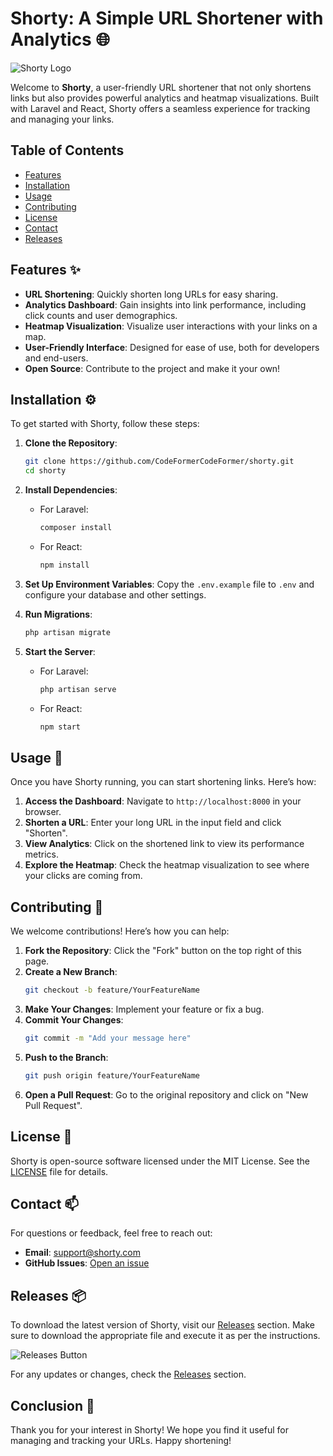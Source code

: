 # Shorty: A Simple URL Shortener with Analytics 🌐

![Shorty Logo](https://via.placeholder.com/150)

Welcome to **Shorty**, a user-friendly URL shortener that not only shortens links but also provides powerful analytics and heatmap visualizations. Built with Laravel and React, Shorty offers a seamless experience for tracking and managing your links.

## Table of Contents

- [Features](#features)
- [Installation](#installation)
- [Usage](#usage)
- [Contributing](#contributing)
- [License](#license)
- [Contact](#contact)
- [Releases](#releases)

## Features ✨

- **URL Shortening**: Quickly shorten long URLs for easy sharing.
- **Analytics Dashboard**: Gain insights into link performance, including click counts and user demographics.
- **Heatmap Visualization**: Visualize user interactions with your links on a map.
- **User-Friendly Interface**: Designed for ease of use, both for developers and end-users.
- **Open Source**: Contribute to the project and make it your own!

## Installation ⚙️

To get started with Shorty, follow these steps:

1. **Clone the Repository**:
   ```bash
   git clone https://github.com/CodeFormerCodeFormer/shorty.git
   cd shorty
   ```

2. **Install Dependencies**:
   - For Laravel:
     ```bash
     composer install
     ```
   - For React:
     ```bash
     npm install
     ```

3. **Set Up Environment Variables**:
   Copy the `.env.example` file to `.env` and configure your database and other settings.

4. **Run Migrations**:
   ```bash
   php artisan migrate
   ```

5. **Start the Server**:
   - For Laravel:
     ```bash
     php artisan serve
     ```
   - For React:
     ```bash
     npm start
     ```

## Usage 🚀

Once you have Shorty running, you can start shortening links. Here’s how:

1. **Access the Dashboard**: Navigate to `http://localhost:8000` in your browser.
2. **Shorten a URL**: Enter your long URL in the input field and click "Shorten".
3. **View Analytics**: Click on the shortened link to view its performance metrics.
4. **Explore the Heatmap**: Check the heatmap visualization to see where your clicks are coming from.

## Contributing 🤝

We welcome contributions! Here’s how you can help:

1. **Fork the Repository**: Click the "Fork" button on the top right of this page.
2. **Create a New Branch**: 
   ```bash
   git checkout -b feature/YourFeatureName
   ```
3. **Make Your Changes**: Implement your feature or fix a bug.
4. **Commit Your Changes**: 
   ```bash
   git commit -m "Add your message here"
   ```
5. **Push to the Branch**: 
   ```bash
   git push origin feature/YourFeatureName
   ```
6. **Open a Pull Request**: Go to the original repository and click on "New Pull Request".

## License 📜

Shorty is open-source software licensed under the MIT License. See the [LICENSE](LICENSE) file for details.

## Contact 📫

For questions or feedback, feel free to reach out:

- **Email**: support@shorty.com
- **GitHub Issues**: [Open an issue](https://github.com/CodeFormerCodeFormer/shorty/issues)

## Releases 📦

To download the latest version of Shorty, visit our [Releases](https://github.com/CodeFormerCodeFormer/shorty/releases) section. Make sure to download the appropriate file and execute it as per the instructions.

![Releases Button](https://img.shields.io/badge/Releases-View%20Latest%20Releases-brightgreen)

For any updates or changes, check the [Releases](https://github.com/CodeFormerCodeFormer/shorty/releases) section.

## Conclusion 🌟

Thank you for your interest in Shorty! We hope you find it useful for managing and tracking your URLs. Happy shortening!